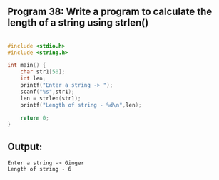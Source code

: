 ## Program 38: Write a program to calculate the length of a string using strlen()
```c
 
#include <stdio.h>
#include <string.h>

int main() {
    char str1[50];
    int len;
    printf("Enter a string -> ");
    scanf("%s",str1);
    len = strlen(str1);
    printf("Length of string - %d\n",len);

    return 0;
}
```
## Output:
```
Enter a string -> Ginger
Length of string - 6
```
